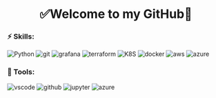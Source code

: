 <h1 align="center"> 
	✅Welcome to my GitHub🚀
</h1>

### ⚡ Skills:
<div style="display: inline_block">
  <img aling='center' alt="Python" src="https://img.shields.io/badge/python-3670A0?style=for-the-badge&logo=python&logoColor=ffdd54"/>
  <img aling="center" alt="git" src="https://img.shields.io/badge/git-%23F05033.svg?style=for-the-badge&logo=git&logoColor=white"/>
  <img aling="center" alt="grafana" src="https://img.shields.io/badge/grafana-%23F46800.svg?style=for-the-badge&logo=grafana&logoColor=white"/>
  <img aling="center" alt="terraform" src="https://img.shields.io/badge/terraform-%235835CC.svg?style=for-the-badge&logo=terraform&logoColor=white"/>
  <img aling="center" alt="K8S" src="https://img.shields.io/badge/Kubernetes-3069DE?style=for-the-badge&logo=kubernetes&logoColor=white"/>
  <img aling="center" alt="docker" src="https://img.shields.io/badge/Docker-2CA5E0?style=for-the-badge&logo=docker&logoColor=white"/>
  <img aling="center" alt="aws" src="https://img.shields.io/badge/Amazon_AWS-FF9900?style=for-the-badge&logo=amazonaws&logoColor=white"/>
  <img aling="center" alt="azure" src="https://img.shields.io/badge/microsoft%20azure-0089D6?style=for-the-badge&logo=microsoft-azure&logoColor=white"/> 
</div>

### 🧰 Tools:
<div>
  <img aling="center" alt="vscode" src="https://img.shields.io/badge/VSCode-0078D4?style=for-the-badge&logo=visual%20studio%20code&logoColor=white"/>
  <img aling="center" alt="github" src="https://img.shields.io/badge/GitHub-100000?style=for-the-badge&logo=github&logoColor=white"/>
  <img aling="center" alt="jupyter" src="https://img.shields.io/badge/Jupyter-F37626.svg?&style=for-the-badge&logo=Jupyter&logoColor=white"/>
  <img aling="center" alt="azure" src="https://img.shields.io/badge/Azure_DevOps-0078D7?style=for-the-badge&logo=azure-devops&logoColor=white"/>
</div>
